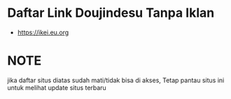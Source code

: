 # Daftar Link Doujindesu Tanpa Iklan
- https://ikei.eu.org

# NOTE
jika daftar situs diatas sudah mati/tidak bisa di akses, Tetap pantau situs ini untuk melihat update situs terbaru
